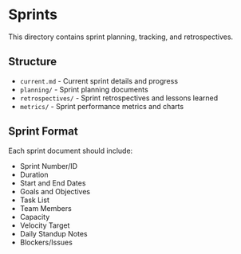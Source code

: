 # Sprints

This directory contains sprint planning, tracking, and retrospectives.

## Structure

- `current.md` - Current sprint details and progress
- `planning/` - Sprint planning documents
- `retrospectives/` - Sprint retrospectives and lessons learned
- `metrics/` - Sprint performance metrics and charts

## Sprint Format

Each sprint document should include:
- Sprint Number/ID
- Duration
- Start and End Dates
- Goals and Objectives
- Task List
- Team Members
- Capacity
- Velocity Target
- Daily Standup Notes
- Blockers/Issues 